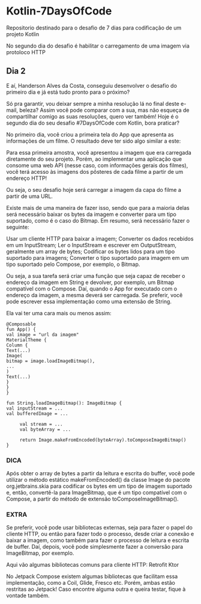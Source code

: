 # Kotlin-7DaysOfCode
Repositorio destinado para o desafio de 7 dias para codificação de um projeto Kotlin

No segundo dia do desafio é habilitar o carregamento de uma imagem via protoloco HTTP



## Dia 2
E aí, Handerson Alves da Costa, conseguiu desenvolver o desafio do primeiro dia e já está tudo pronto para o próximo?

Só pra garantir, vou deixar sempre a minha resolução lá no final deste e-mail, beleza? Assim você pode comparar com a sua, mas não esqueça de compartilhar comigo as suas resoluções, quero ver também!
Hoje é o segundo dia do seu desafio #7DaysOfCode com Kotlin, bora praticar?

No primeiro dia, você criou a primeira tela do App que apresenta as informações de um filme. O resultado deve ter sido algo similar a este:

Para essa primeira amostra, você apresentou a imagem que era carregada diretamente do seu projeto. Porém, ao implementar uma aplicação que consome uma web API (nesse caso, com informações gerais dos filmes), você terá acesso às imagens dos pôsteres de cada filme a partir de um endereço HTTP!

Ou seja, o seu desafio hoje será carregar a imagem da capa do filme a partir de uma URL.

Existe mais de uma maneira de fazer isso, sendo que para a maioria delas será necessário baixar os bytes da imagem e converter para um tipo suportado, como é o caso do Bitmap. Em resumo, será necessário fazer o seguinte:

Usar um cliente HTTP para baixar a imagem;
Converter os dados recebidos em um InputStream;
Ler o InputStream e escrever em OutputStream, geralmente um array de bytes;
Codificar os bytes lidos para um tipo suportado para imagens;
Converter o tipo suportado para imagem em um tipo suportado pelo Compose, por exemplo, o Bitmap.

Ou seja, a sua tarefa será criar uma função que seja capaz de receber o endereço da imagem em String e devolver, por exemplo, um Bitmap compatível com o Compose. Daí, quando  o App for executado com o endereço da imagem, a mesma deverá ser carregada. Se preferir, você pode escrever essa implementação como uma extensão de String.

Ela vai ter uma cara mais ou menos assim:
```
@Composable
fun App() {
val image = "url da imagem"
MaterialTheme {
Column {
Text(...)
Image(
bitmap = image.loadImageBitmap(),
...
)
Text(...)
}
}
}

fun String.loadImageBitmap(): ImageBitmap {
val inputStream = ...
val bufferedImage = ...

     val stream = ...
     val byteArray = ...

     return Image.makeFromEncoded(byteArray).toComposeImageBitmap()
}
```
### DICA
Após obter o array de bytes a partir da leitura e escrita do buffer, você pode utilizar o método estático makeFromEncoded() da classe Image do pacote org.jetbrains.skia para codificar os bytes em um tipo de imagem suportado e, então, convertê-la para ImageBitmap, que é um tipo compatível com o Compose, a partir do método de extensão toComposeImageBitmap().

### EXTRA
Se preferir, você pode usar bibliotecas externas, seja para fazer o papel do cliente HTTP, ou então para fazer todo o processo, desde criar a conexão e baixar a imagem, como também para fazer o processo de leitura e escrita de buffer. Daí, depois, você pode simplesmente fazer a conversão para ImageBitmap, por exemplo.

Aqui vão algumas bibliotecas comuns para cliente HTTP:
Retrofit
Ktor

No Jetpack Compose existem algumas bibliotecas que facilitam essa implementação, como a Coil, Glide, Fresco etc. Porém, ambas estão restritas ao Jetpack! Caso encontre alguma outra e queira testar, fique à vontade também.